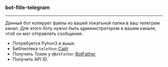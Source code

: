 ### bot-fille-telegram
---
Данный бот копирует файлы из вашей локатьной папки в ваш телеграм канал.  Для этого боту нужно быть администратором в вашем канале, чтоб он мог отправлять сообщения.
* Потребуется Pyhon3 и выше.
* Библиотека `telethon` [Сайт](https://docs.telethon.dev/en/stable/#)
* Получить Токен у `@BotFather` [BotFather](https://t.me/BotFather)
* Получить API ID.
